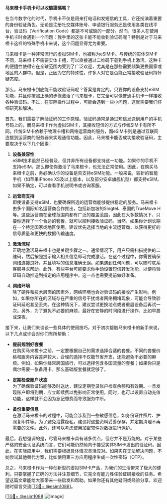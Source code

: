 **马来橙卡手机卡可以收驗證碼嗎？**

在当今数字化的时代，手机卡不仅是用来打电话和发短信的工具，它还扮演着重要的身份验证角色。无论是注册社交媒体账号、申请银行服务还是使用各类在线平台，验证码（Verification Code）都是不可或缺的一部分。然而，很多人在使用手机卡时会遇到一个问题：我手里的这张卡能不能收到验证码呢？特别是对于马来橙卡这样的特殊手机卡来说，这个问题显得尤为重要。

马来橙卡是一种非常流行的虚拟SIM卡，也被称为eSIM卡。与传统的实体SIM卡不同，马来橙卡不需要实体卡槽，可以直接通过二维码下载到手机上激活。这种卡的便捷性使得它在全球范围内受到了广泛欢迎，尤其是在那些需要频繁更换国家或地区的人群中。但是，正因为它的特殊性，许多人对它是否能正常接收验证码持怀疑态度。

那么，马来橙卡到底能不能收验证码呢？答案是肯定的。只要你的设备支持eSIM功能，并且你按照正确的步骤激活了马来橙卡，它完全可以像普通手机卡一样接收各种验证码。不过，在实际操作过程中，可能会遇到一些小问题，这就需要我们仔细研究和解决。

首先，我们需要了解验证码的工作原理。验证码通常是通过短信发送到用户的手机号码上的，而马来橙卡作为虚拟SIM卡，其接收短信的方式与传统SIM卡有所不同。传统SIM卡依赖于物理卡槽和网络运营商的服务，而eSIM卡则是通过互联网连接到运营商的服务器来实现通信功能。因此，马来橙卡能否成功接收验证码，主要取决于以下几个因素：

1. **设备兼容性**  
   eSIM技术虽然已经普及，但并非所有设备都支持这一功能。如果你的手机不支持eSIM，那么即使你激活了马来橙卡，也无法正常使用。因此，在购买马来橙卡之前，务必确认你的设备是否支持eSIM功能。一般来说，较新的智能手机（如苹果iPhone XS及以上版本，以及部分安卓旗舰机型）都支持eSIM。如果不确定，可以查看手机说明书或咨询客服。

2. **运营商支持**  
 即使设备支持eSIM，也要确保所选的运营商能够提供稳定的服务。马来橙卡由多个国际知名运营商合作推出，包括新加坡的Singtel、泰国的TrueMove H等。这些运营商在全球范围内都有广泛的覆盖范围，因此在大多数情况下，只要你选择了一个合适的套餐，就可以顺利接收验证码。当然，如果你计划长期在一个特定国家或地区使用，建议优先选择当地的主流运营商，以获得更好的信号质量和更快的数据传输速度。

3. **激活流程**  
 正确地激活马来橙卡也是关键步骤之一。通常情况下，用户只需扫描提供的二维码，然后按照提示输入相关信息即可完成激活。在这个过程中，你需要确保网络连接良好，并且填写的信息准确无误。如果遇到任何问题，可以随时联系客服寻求帮助。此外，有些平台可能要求你手动设置短信转发功能，以便将验证码自动推送到指定的应用程序中。这一点也需要提前做好准备。

4. **网络环境**  
 除了硬件和技术层面的因素外，网络环境也会对验证码的接收产生影响。例如，如果你所在的区域存在严重的信号干扰或者网络拥堵现象，可能会导致验证码延迟甚至丢失。在这种情况下，建议尝试更换地点或者重启设备后再试一次。另外，为了避免不必要的麻烦，最好在安静的时间段进行操作，比如早晨或深夜。

接下来，让我们来谈谈一些具体的使用技巧。对于初次接触马来橙卡的新手来说，以下几点或许会对你们有所帮助：

- **提前规划好套餐**  
 在购买马来橙卡之前，一定要根据自己的需求选择合适的套餐。不同的套餐价格和服务内容差异较大，合理的选择不仅能节省开支，还能避免不必要的麻烦。例如，如果你经常跨国旅行，可以选择包含多国流量的套餐；如果你只是偶尔需要一张备用卡，那么基础版套餐就足够了。

- **定期检查账户状态**  
 为了确保验证码能够及时送达，建议定期登录账户检查余额和有效期。一旦发现账户即将到期，应立即续费以免影响正常使用。同时，也可以设置自动充值功能，这样就不会因为忘记缴费而导致服务中断。

- **备份重要信息**  
 在激活马来橙卡的过程中，可能会涉及到一些敏感信息，如身份证件照片、护照复印件等。为了避免泄露隐私，建议将这些资料妥善保存，并定期清理不再需要的文件。此外，还可以考虑使用加密软件对数据进行保护。

最后，我想强调的是，尽管马来橙卡具有诸多优点，但它并不是万能的。对于某些严格的安全认证系统而言，它们可能仍然倾向于接受实体SIM卡发出的验证码。因此，在实际应用中，我们需要根据具体情况灵活应对。如果实在无法解决问题，不妨尝试其他替代方案，比如使用第三方应用程序生成一次性密码（OTP）。

总之，马来橙卡作为一种创新型的虚拟SIM卡产品，为我们的生活带来了极大的便利。只要掌握了正确的方法并注意细节，它完全有能力胜任验证码接收的任务。希望这篇文章能给大家带来一些启发和帮助。如果你还有其他疑问或经验分享，欢迎随时留言交流[[TG💪+ @esim1088](https://t.me/s/esim1088)]。

[[TG💪+ @esim1088](https://t.me/s/esim1088) ![Image](https://i.postimg.cc/4NQfJmqS/Snipaste-2025-05-13-00-14-12.png)]